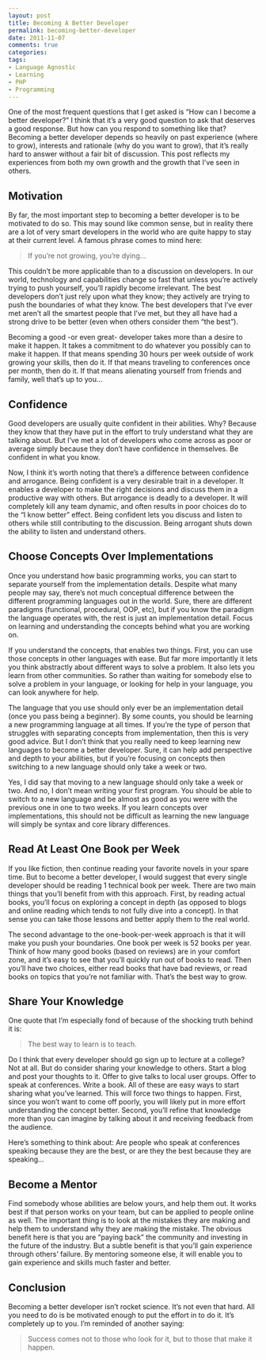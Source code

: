 ```yaml
---
layout: post
title: Becoming A Better Developer
permalink: becoming-better-developer
date: 2011-11-07
comments: true
categories:
tags:
- Language Agnostic
- Learning
- PHP
- Programming
---
```


One of the most frequent questions that I get asked is “How can I become a better developer?”  I think that it’s a very good question to ask that deserves a good response.  But how can you respond to something like that?  Becoming a better developer depends so heavily on past experience (where to grow), interests and rationale (why do you want to grow), that it’s really hard to answer without a fair bit of discussion.  This post reflects my experiences from both my own growth and the growth that I’ve seen in others.
<!--more-->
 

## Motivation


By far, the most important step to becoming a better developer is to be motivated to do so.  This may  sound like common sense, but in reality there are a lot of very smart developers in the world who are quite happy to stay at their current level.  A famous phrase comes to mind here:

> If you’re not growing, you’re dying…


This couldn’t be more applicable than to a discussion on developers.  In our world, technology and capabilities change so fast that unless you’re actively trying to push yourself, you’ll rapidly become irrelevant.  The best developers don’t just rely upon what they know; they actively are trying to push the boundaries of what they know.  The best developers that I’ve ever met aren’t all the smartest people that I’ve met, but they all have had a strong drive to be better (even when others consider them “the best”).  


Becoming a good -or even great- developer takes more than a desire to make it happen.  It takes a commitment to do whatever you possibly can to make it happen.  If that means spending 30 hours per week outside of work growing your skills, then do it.  If that means traveling to conferences once per month, then do it.  If that means alienating yourself from friends and family, well that’s up to you…

## Confidence


Good developers are usually quite confident in their abilities.  Why?  Because they know that they have put in the effort to truly understand what they are talking about.  But I’ve met a lot of developers who come across as poor or average simply because they don’t have confidence in themselves.  Be confident in what you know.


Now, I think it’s worth noting that there’s a difference between confidence and arrogance.  Being confident is a very desirable trait in a developer.  It enables a developer to make the right decisions and discuss them in a productive way with others.  But arrogance is deadly to a developer.  It will completely kill any team dynamic, and often results in poor choices do to the “I know better” effect.  Being confident lets you discuss and listen to others while still contributing to the discussion.  Being arrogant shuts down the ability to listen and understand others.

## Choose Concepts Over Implementations


Once you understand how basic programming works, you can start to separate yourself from the implementation details.  Despite what many people may say, there’s not much conceptual difference between the different programming languages out in the world.  Sure, there are different paradigms (functional, procedural, OOP, etc), but if you know the paradigm the language operates with, the rest is just an implementation detail.  Focus on learning and understanding the concepts behind what you are working on.  


If you understand the concepts, that enables two things.  First, you can use those concepts in other languages with ease.  But far more importantly it lets you think abstractly about different ways to solve a problem.  It also lets you learn from other communities.  So rather than waiting for somebody else to solve a problem in your language, or looking for help in your language, you can look anywhere for help.  


The language that you use should only ever be an implementation detail (once you pass being a beginner).  By some counts, you should be learning a new programming language at all times.  If you’re the type of person that struggles with separating concepts from implementation, then this is very good advice.  But I don’t think that you really need to keep learning new languages to become a better developer.  Sure, it can help add perspective and depth to your abilities, but if you’re focusing on concepts then switching to a new language should only take a week or two.


Yes, I did say that moving to a new language should only take a week or two.  And no, I don’t mean writing your first program.  You should be able to switch to a new language and be almost as good as you were with the previous one in one to two weeks.  If you learn concepts over implementations, this should not be difficult as learning the new language will simply be syntax and core library differences.

## Read At Least One Book per Week


If you like fiction, then continue reading your favorite novels in your spare time.  But to become a better developer, I would suggest that every single developer should be reading 1 technical book per week.  There are two main things that you’ll benefit from with this approach.  First, by reading actual books, you’ll focus on exploring a concept in depth (as opposed to blogs and online reading which tends to not fully dive into a concept).  In that sense you can take those lessons and better apply them to the real world.


The second advantage to the one-book-per-week approach is that it will make you push your boundaries.  One book per week is 52 books per year.  Think of how many good books (based on reviews) are in your comfort zone, and it’s easy to see that you’ll quickly run out of books to read.  Then you’ll have two choices, either read books that have bad reviews, or read books on topics that you’re not familiar with.  That’s the best way to grow.

## Share Your Knowledge


One quote that I’m especially fond of because of the shocking truth behind it is:
> The best way to learn is to teach.


Do I think that every developer should go sign up to lecture at a college?  Not at all.  But do consider sharing your knowledge to others.  Start a blog and post your thoughts to it.  Offer to give talks to local user groups.  Offer to speak at conferences.  Write a book.  All of these are easy ways to start sharing what you’ve learned.  This will force two things to happen.  First, since you won’t want to come off poorly, you will likely put in more effort understanding the concept better.  Second, you’ll refine that knowledge more than you can imagine by talking about it and receiving feedback from the audience.


Here’s something to think about: Are people who speak at conferences speaking because they are the best, or are they the best because they are speaking…
## Become a Mentor


Find somebody whose abilities are below yours, and help them out.  It works best if that person works on your team, but can be applied to people online as well.  The important thing is to look at the mistakes they are making and help them to understand why they are making the mistake.  The obvious benefit here is that you are “paying back” the community and investing in the future of the industry.  But a subtle benefit is that you’ll gain experience through others’ failure.  By mentoring someone else, it will enable you to gain experience and skills much faster and better.

## Conclusion


Becoming a better developer isn’t rocket science.  It’s not even that hard.  All you need to do is be motivated enough to put the effort in to do it.  It’s completely up to you.  I’m reminded of another saying:

> Success comes not to those who look for it, but to those that make it happen.

